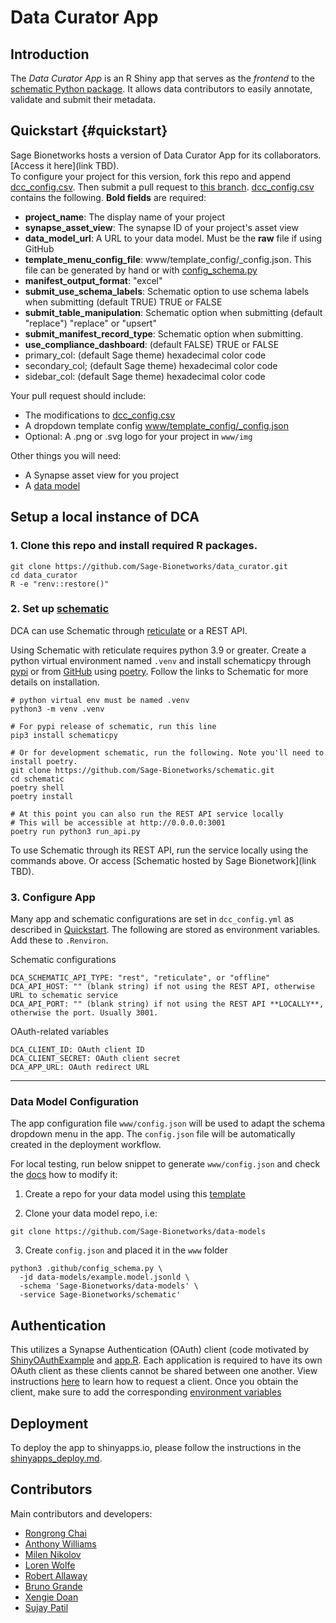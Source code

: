 # Data Curator App

## Introduction

The _Data Curator App_ is an R Shiny app that serves as the _frontend_ to the [schematic Python package](github.com/sage-Bionetworks/schematic/). It allows data contributors to easily annotate, validate and submit their metadata.


## Quickstart {#quickstart}

Sage Bionetworks hosts a version of Data Curator App for its collaborators. [Access it here](link TBD).  
To configure your project for this version, fork this repo and append [dcc_config.csv](dcc_config.csv). Then submit a pull request to [this branch](https://github.com/Sage-Bionetworks/data_curator/tree/beta-schematic-rest-api).
[dcc_config.csv](dcc_config.csv) contains the following. **Bold fields** are required:

- **project_name**: The display name of your project  
- **synapse_asset_view**: The synapse ID of your project's asset view  
- **data_model_url**: A URL to your data model. Must be the **raw** file if using GitHub  
- **template_menu_config_file**: www/template_config/<your-project>_config.json. This file can be generated by hand or with [config_schema.py](.github/config_schema.py)  
- **manifest_output_format**: "excel"  
- **submit_use_schema_labels**: Schematic option to use schema labels when submitting (default TRUE) TRUE or FALSE  
- **submit_table_manipulation**: Schematic option when submitting (default "replace") "replace" or "upsert"  
- **submit_manifest_record_type**: Schematic option when submitting.
- **use_compliance_dashboard**: (default FALSE) TRUE or FALSE  
- primary_col: (default Sage theme) hexadecimal color code  
- secondary_col; (default Sage theme) hexadecimal color code  
- sidebar_col: (default Sage theme) hexadecimal color code  
        
Your pull request should include:
- The modifications to [dcc_config.csv](dcc_config.csv)
- A dropdown template config [www/template_config/<your-project>_config.json](www/template_config/config.json)
- Optional: A .png or .svg logo for your project in `www/img`

Other things you will need:  
- A Synapse asset view for you project  
- A [data model](#datamodel)  

## Setup a local instance of DCA

### 1.  Clone this repo and install required R packages.

```
git clone https://github.com/Sage-Bionetworks/data_curator.git
cd data_curator
R -e "renv::restore()"
```
        
### 2. Set up [schematic](github.com/sage-Bionetworks/schematic/)

DCA can use Schematic through [reticulate](https://rstudio.github.io/reticulate/) or a REST API.

Using Schematic with reticulate requires python 3.9 or greater. Create a python virtual environment named `.venv` and install schematicpy through [pypi](https://pypi.org/project/schematicpy/) or from [GitHub](github.com/sage-Bionetworks/schematic/)  using [poetry](https://python-poetry.org/docs/). Follow the links to Schematic for more details on installation.

```
# python virtual env must be named .venv
python3 -m venv .venv

# For pypi release of schematic, run this line
pip3 install schematicpy 

# Or for development schematic, run the following. Note you'll need to install poetry.
git clone https://github.com/Sage-Bionetworks/schematic.git
cd schematic
poetry shell
poetry install

# At this point you can also run the REST API service locally
# This will be accessible at http://0.0.0.0:3001
poetry run python3 run_api.py
```

To use Schematic through its REST API, run the service locally using the commands above. Or access [Schematic hosted by Sage Bionetwork](link TBD).

### 3. Configure App

Many app and schematic configurations are set in `dcc_config.yml` as described in [Quickstart](#quickstart). The following are stored as environment variables. Add these to `.Renviron`.

Schematic configurations  
```
DCA_SCHEMATIC_API_TYPE: "rest", "reticulate", or "offline"  
DCA_API_HOST: "" (blank string) if not using the REST API, otherwise URL to schematic service  
DCA_API_PORT: "" (blank string) if not using the REST API **LOCALLY**, otherwise the port. Usually 3001.  
```

OAuth-related variables
```
DCA_CLIENT_ID: OAuth client ID  
DCA_CLIENT_SECRET: OAuth client secret  
DCA_APP_URL: OAuth redirect URL
```

--- 

### Data Model Configuration

The app configuration file `www/config.json` will be used to adapt the schema dropdown menu in the app. The `config.json` file will be automatically created in the deployment workflow.

For local testing, run below snippet to generate `www/config.json` and check the [docs](docs/app_configuration.md#schema-configuration) how to modify it:

1.  Create a repo for your data model using this [template](https://github.com/Sage-Bionetworks/data-models)

2.  Clone your data model repo, i.e:

```
git clone https://github.com/Sage-Bionetworks/data-models
```

3.  Create `config.json` and placed it in the `www` folder

```
python3 .github/config_schema.py \
  -jd data-models/example.model.jsonld \
  -schema 'Sage-Bionetworks/data-models' \
  -service Sage-Bionetworks/schematic'
```

## Authentication

This utilizes a Synapse Authentication (OAuth) client (code motivated by [ShinyOAuthExample](https://github.com/brucehoff/ShinyOAuthExample) and [app.R](https://gist.github.com/jcheng5/44bd750764713b5a1df7d9daf5538aea). Each application is required to have its own OAuth client as these clients cannot be shared between one another. View instructions [here](https://help.synapse.org/docs/Using-Synapse-as-an-OAuth-Server.2048327904.html) to learn how to request a client. Once you obtain the client, make sure to add the corresponding [environment variables](#configureapp)


## Deployment

To deploy the app to shinyapps.io, please follow the instructions in the [shinyapps_deploy.md](docs/shinyapps_deploy.md).

## Contributors

Main contributors and developers:

- [Rongrong Chai](https://github.com/rrchai)
- [Anthony Williams](https://github.com/afwillia)
- [Milen Nikolov](https://github.com/milen-sage)
- [Loren Wolfe](https://github.com/lakikowolfe)
- [Robert Allaway](https://github.com/allaway)
- [Bruno Grande](https://github.com/BrunoGrandePhD)
- [Xengie Doan](https://github.com/xdoan)
- [Sujay Patil](https://github.com/sujaypatil96)

<!-- Links -->

[schematic]: https://github.com/Sage-Bionetworks/schematic/tree/develop
[poetry]: https://github.com/python-poetry/poetry
